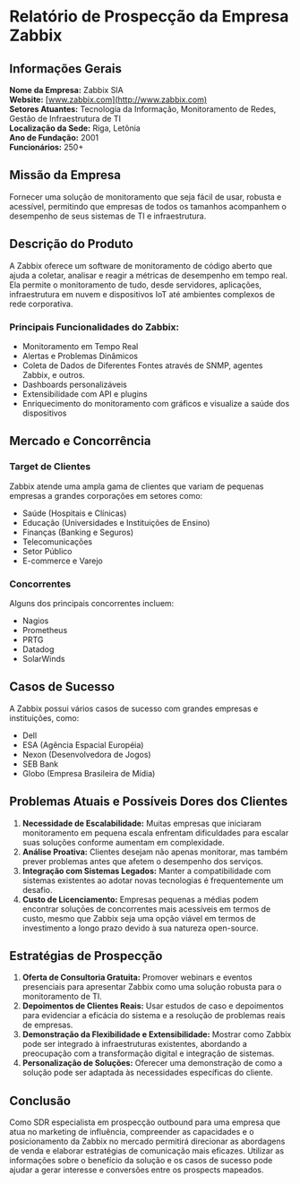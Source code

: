 # Relatório de Prospecção da Empresa Zabbix

## Informações Gerais
**Nome da Empresa:** Zabbix SIA  
**Website:** [www.zabbix.com](http://www.zabbix.com)  
**Setores Atuantes:** Tecnologia da Informação, Monitoramento de Redes, Gestão de Infraestrutura de TI  
**Localização da Sede:** Riga, Letônia  
**Ano de Fundação:** 2001  
**Funcionários:** 250+  

## Missão da Empresa
Fornecer uma solução de monitoramento que seja fácil de usar, robusta e acessível, permitindo que empresas de todos os tamanhos acompanhem o desempenho de seus sistemas de TI e infraestrutura.

## Descrição do Produto
A Zabbix oferece um software de monitoramento de código aberto que ajuda a coletar, analisar e reagir a métricas de desempenho em tempo real. Ela permite o monitoramento de tudo, desde servidores, aplicações, infraestrutura em nuvem e dispositivos IoT até ambientes complexos de rede corporativa.

### Principais Funcionalidades do Zabbix:
- Monitoramento em Tempo Real
- Alertas e Problemas Dinâmicos
- Coleta de Dados de Diferentes Fontes através de SNMP, agentes Zabbix, e outros.
- Dashboards personalizáveis
- Extensibilidade com API e plugins
- Enriquecimento do monitoramento com gráficos e visualize a saúde dos dispositivos

## Mercado e Concorrência
### Target de Clientes
Zabbix atende uma ampla gama de clientes que variam de pequenas empresas a grandes corporações em setores como:
- Saúde (Hospitais e Clínicas)
- Educação (Universidades e Instituições de Ensino)
- Finanças (Banking e Seguros)
- Telecomunicações
- Setor Público
- E-commerce e Varejo

### Concorrentes
Alguns dos principais concorrentes incluem:
- Nagios
- Prometheus
- PRTG
- Datadog
- SolarWinds

## Casos de Sucesso
A Zabbix possui vários casos de sucesso com grandes empresas e instituições, como:
- Dell
- ESA (Agência Espacial Européia)
- Nexon (Desenvolvedora de Jogos)
- SEB Bank
- Globo (Empresa Brasileira de Mídia)

## Problemas Atuais e Possíveis Dores dos Clientes
1. **Necessidade de Escalabilidade:** Muitas empresas que iniciaram monitoramento em pequena escala enfrentam dificuldades para escalar suas soluções conforme aumentam em complexidade.
2. **Análise Proativa:** Clientes desejam não apenas monitorar, mas também prever problemas antes que afetem o desempenho dos serviços.
3. **Integração com Sistemas Legados:** Manter a compatibilidade com sistemas existentes ao adotar novas tecnologias é frequentemente um desafio.
4. **Custo de Licenciamento:** Empresas pequenas a médias podem encontrar soluçōes de concorrentes mais acessíveis em termos de custo, mesmo que Zabbix seja uma opção viável em termos de investimento a longo prazo devido à sua natureza open-source.

## Estratégias de Prospecção
1. **Oferta de Consultoria Gratuita:** Promover webinars e eventos presenciais para apresentar Zabbix como uma solução robusta para o monitoramento de TI.
2. **Depoimentos de Clientes Reais:** Usar estudos de caso e depoimentos para evidenciar a eficácia do sistema e a resolução de problemas reais de empresas.
3. **Demonstração da Flexibilidade e Extensibilidade:** Mostrar como Zabbix pode ser integrado à infraestruturas existentes, abordando a preocupação com a transformação digital e integração de sistemas.
4. **Personalização de Soluções:** Oferecer uma demonstração de como a solução pode ser adaptada às necessidades específicas do cliente.

## Conclusão
Como SDR especialista em prospecção outbound para uma empresa que atua no marketing de influência, compreender as capacidades e o posicionamento da Zabbix no mercado permitirá direcionar as abordagens de venda e elaborar estratégias de comunicação mais eficazes. Utilizar as informações sobre o benefício da solução e os casos de sucesso pode ajudar a gerar interesse e conversões entre os prospects mapeados.